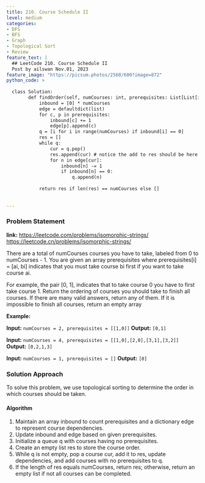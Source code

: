 ```yaml
---
title: 210. Course Schedule II
level: medium
categories:
- DFS
- BFS
- Graph
- Topological Sort
- Review
feature_text: |
  ## LeetCode 210. Course Schedule II
  Post by ailswan Nov.01, 2023
feature_image: "https://picsum.photos/2560/600?image=872"
python_code: >
  
  class Solution:
        def findOrder(self, numCourses: int, prerequisites: List[List[int]]) -> List[int]:
            inbound = [0] * numCourses
            edge = defaultdict(list)
            for c, p in prerequisites:
                inbound[c] += 1
                edge[p].append(c)
            q = [i for i in range(numCourses) if inbound[i] == 0]
            res = []
            while q:
                cur = q.pop()
                res.append(cur) # notice the add to res should be here
                for n in edge[cur]:
                    inbound[n] -= 1
                    if inbound[n] == 0:
                        q.append(n)
            
            return res if len(res) == numCourses else []
            
      
---
```


### Problem Statement
**link:**
https://leetcode.com/problems/isomorphic-strings/
https://leetcode.cn/problems/isomorphic-strings/
 
There are a total of numCourses courses you have to take, labeled from 0 to numCourses - 1. You are given an array prerequisites where prerequisites[i] = [ai, bi] indicates that you must take course bi first if you want to take course ai.

For example, the pair [0, 1], indicates that to take course 0 you have to first take course 1.
Return the ordering of courses you should take to finish all courses. If there are many valid answers, return any of them. If it is impossible to finish all courses, return an empty array

**Example:**

**Input:** `numCourses = 2, prerequisites = [[1,0]]`
**Output:** `[0,1]`
 
**Input:** `numCourses = 4, prerequisites = [[1,0],[2,0],[3,1],[3,2]]`
**Output:** `[0,2,1,3]`
 
**Input:** `numCourses = 1, prerequisites = []`
**Output:** `[0]`

### Solution Approach
To solve this problem, we use topological sorting to determine the order in which courses should be taken.

#### Algorithm
1. Maintain an array inbound to count prerequisites and a dictionary edge to represent course dependencies.
2. Update inbound and edge based on given prerequisites.
3. Initialize a queue q with courses having no prerequisites.
4. Create an empty list res to store the course order.
5. While q is not empty, pop a course cur, add it to res, update dependencies, and add courses with no prerequisites to q.
6. If the length of res equals numCourses, return res; otherwise, return an empty list if not all courses can be completed.